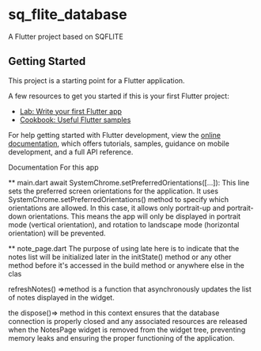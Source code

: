 # sq_flite_database

A Flutter project based on SQFLITE

## Getting Started

This project is a starting point for a Flutter application.

A few resources to get you started if this is your first Flutter project:

- [Lab: Write your first Flutter app](https://docs.flutter.dev/get-started/codelab)
- [Cookbook: Useful Flutter samples](https://docs.flutter.dev/cookbook)

For help getting started with Flutter development, view the
[online documentation](https://docs.flutter.dev/), which offers tutorials,
samples, guidance on mobile development, and a full API reference.


Documentation For this app

** main.dart
await SystemChrome.setPreferredOrientations([...]): This line sets the preferred screen orientations for the application.
It uses SystemChrome.setPreferredOrientations() method to specify which orientations are allowed. 
In this case, it allows only portrait-up and portrait-down orientations. 
This means the app will only be displayed in portrait mode (vertical orientation), 
and rotation to landscape mode (horizontal orientation) will be prevented.


** note_page.dart
The purpose of using late here is to indicate that the notes list will be initialized later in the initState() method
or any other method before it's accessed in the build method or anywhere else in the clas

refreshNotes() =>method is a function that asynchronously updates the list of notes displayed in the widget.

the dispose()=> method in this context ensures that the database connection is properly closed and any associated 
resources are released when the NotesPage widget is removed from the widget tree, preventing memory leaks 
and ensuring the proper functioning of the application.






